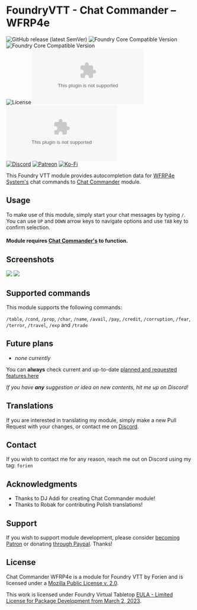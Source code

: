 # FoundryVTT - Chat Commander – WFRP4e
![GitHub release (latest SemVer)](https://img.shields.io/github/v/release/Foundry-Workshop/chat-commander-wfrp4e?style=for-the-badge)
![Foundry Core Compatible Version](https://img.shields.io/badge/dynamic/json.svg?url=https%3A%2F%2Fraw.githubusercontent.com%2FFoundry-Workshop%2Fchat-commander-wfrp4e%2Fmaster%2Fstatic%2Fmodule.json&label=Foundry%20Min%20Version&query=$.compatibility.minimum&colorB=orange&style=for-the-badge)
![Foundry Core Compatible Version](https://img.shields.io/badge/dynamic/json.svg?url=https%3A%2F%2Fraw.githubusercontent.com%2FFoundry-Workshop%2Fchat-commander-wfrp4e%2Fmaster%2Fstatic%2Fmodule.json&label=Foundry%20Verified&query=$.compatibility.verified&colorB=orange&style=for-the-badge)  
![License](https://img.shields.io/github/license/Foundry-Workshop/chat-commander-wfrp4e?style=for-the-badge) ![GitHub Releases](https://img.shields.io/github/downloads/Foundry-Workshop/chat-commander-wfrp4e/latest/chat-commander-wfrp4e.zip?style=for-the-badge)
![GitHub All Releases](https://img.shields.io/github/downloads/Foundry-Workshop/chat-commander-wfrp4e/module.zip?style=for-the-badge&label=Downloads+total)  
[![Discord](https://img.shields.io/badge/Discord-%235865F2.svg?style=for-the-badge&logo=discord&logoColor=white&link=https%3A%2F%2Fdiscord.gg%2FXkTFv8DRDc)](https://discord.gg/XkTFv8DRDc)
[![Patreon](https://img.shields.io/badge/Patreon-F96854?style=for-the-badge&logo=patreon&logoColor=white)](https://www.patreon.com/foundryworkshop)
[![Ko-Fi](https://img.shields.io/badge/Ko--fi-F16061?style=for-the-badge&logo=ko-fi&logoColor=white)](https://ko-fi.com/forien)

This Foundry VTT module provides autocompletion data for [WFRP4e System's](<https://foundryvtt.com/packages/wfrp4e>) chat commands to [Chat Commander](<https://foundryvtt.com/packages/_chatcommands>) module.

## Usage

To make use of this module, simply start your chat messages by typing `/`. You can use `UP` and `DOWN` arrow keys to navigate options and use `TAB` key to confirm selection.

#### Module requires [Chat Commander's](https://foundryvtt.com/packages/_chatcommands) to function.

## Screenshots 

![](https://i.gyazo.com/3784643a149c62b9dd93e3aa7e3ae08e.gif) 
![](https://i.gyazo.com/5e40fbd0837189dafe5de7999b317e91.gif)

## Supported commands

This module supports the following commands:

`/table`, `/cond`, `/prop`, `/char`, `/name`, `/avail`, `/pay`, `/credit`, `/corruption`, `/fear`, `/terror`, `/travel`, `/exp` and `/trade`


## Future plans

* _none currently_

You can **always** check current and up-to-date [planned and requested features here](https://github.com/Foundry-Workshop/chat-commander-wfrp4e/issues?q=is%3Aopen+is%3Aissue+label%3Aenhancement)

*If you have **any** suggestion or idea on new contents, hit me up on Discord!*

## Translations

If you are interested in translating my module, simply make a new Pull Request with your changes, or contact me on [Discord](https://discord.gg/XkTFv8DRDc).

## Contact

If you wish to contact me for any reason, reach me out on Discord using my tag: `forien`


## Acknowledgments

* Thanks to DJ Addi for creating Chat Commander module!
* Thanks to Robak for contributing Polish translations!

## Support

If you wish to support module development, please consider [becoming Patron](https://www.patreon.com/foundryworkshop) or donating [through Paypal](https://www.paypal.com/cgi-bin/webscr?cmd=_s-xclick&hosted_button_id=6P2RRX7HVEMV2&source=url). Thanks!

## License

Chat Commander WFRP4e is a module for Foundry VTT by Forien and is licensed under a [Mozilla Public License v. 2.0](https://github.com/Foundry-Workshop/token-action-hud-wfrp4e/blob/master/LICENSE).

This work is licensed under Foundry Virtual Tabletop [EULA - Limited License for Package Development from March 2, 2023](https://foundryvtt.com/article/license/).
